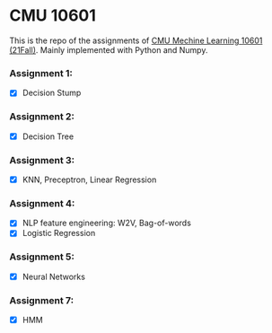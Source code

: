 # CMU 10601

This is the repo of the assignments of [CMU Mechine Learning 10601 (21Fall)](http://www.cs.cmu.edu/~mgormley/courses/10601/). Mainly implemented with Python and Numpy.  


### Assignment 1:
- [x] Decision Stump

### Assignment 2:
- [x] Decision Tree

### Assignment 3:
- [x] KNN, Preceptron, Linear Regression

### Assignment 4:
- [x] NLP feature engineering: W2V, Bag-of-words
- [X] Logistic Regression

### Assignment 5: 
- [X] Neural Networks

### Assignment 7:
- [X] HMM